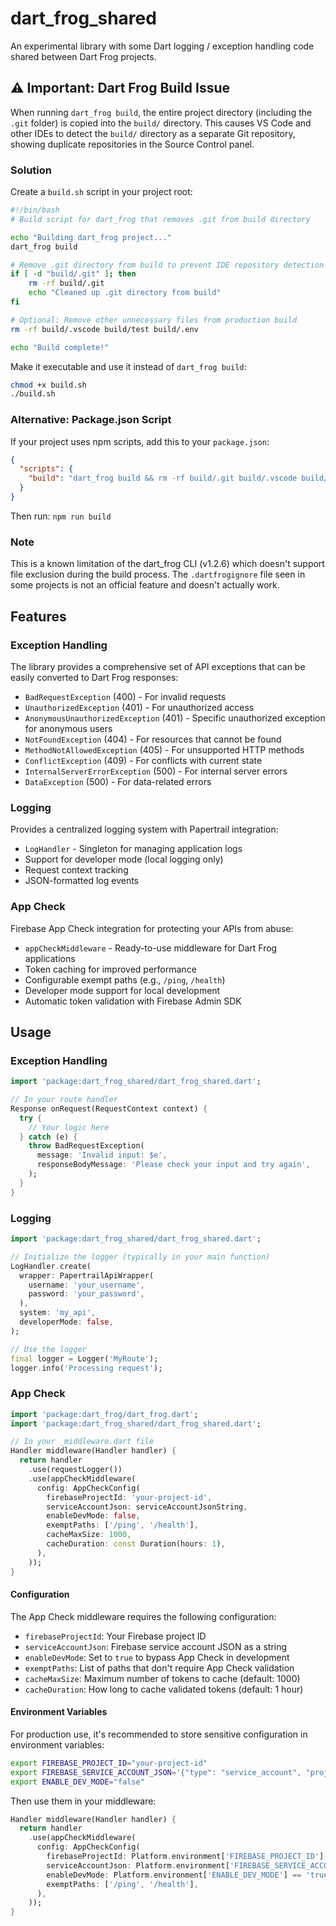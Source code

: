 # dart_frog_shared

An experimental library with some Dart logging / exception handling code shared between Dart Frog projects.

## ⚠️ Important: Dart Frog Build Issue

When running `dart_frog build`, the entire project directory (including the `.git` folder) is copied into the `build/` directory. This causes VS Code and other IDEs to detect the `build/` directory as a separate Git repository, showing duplicate repositories in the Source Control panel.

### Solution

Create a `build.sh` script in your project root:

```bash
#!/bin/bash
# Build script for dart_frog that removes .git from build directory

echo "Building dart_frog project..."
dart_frog build

# Remove .git directory from build to prevent IDE repository detection issues
if [ -d "build/.git" ]; then
    rm -rf build/.git
    echo "Cleaned up .git directory from build"
fi

# Optional: Remove other unnecessary files from production build
rm -rf build/.vscode build/test build/.env

echo "Build complete!"
```

Make it executable and use it instead of `dart_frog build`:

```bash
chmod +x build.sh
./build.sh
```

### Alternative: Package.json Script

If your project uses npm scripts, add this to your `package.json`:

```json
{
  "scripts": {
    "build": "dart_frog build && rm -rf build/.git build/.vscode build/test"
  }
}
```

Then run: `npm run build`

### Note

This is a known limitation of the dart_frog CLI (v1.2.6) which doesn't support file exclusion during the build process. The `.dartfrogignore` file seen in some projects is not an official feature and doesn't actually work.

## Features

### Exception Handling

The library provides a comprehensive set of API exceptions that can be easily converted to Dart Frog responses:

- `BadRequestException` (400) - For invalid requests
- `UnauthorizedException` (401) - For unauthorized access
- `AnonymousUnauthorizedException` (401) - Specific unauthorized exception for anonymous users
- `NotFoundException` (404) - For resources that cannot be found
- `MethodNotAllowedException` (405) - For unsupported HTTP methods
- `ConflictException` (409) - For conflicts with current state
- `InternalServerErrorException` (500) - For internal server errors
- `DataException` (500) - For data-related errors

### Logging

Provides a centralized logging system with Papertrail integration:

- `LogHandler` - Singleton for managing application logs
- Support for developer mode (local logging only)
- Request context tracking
- JSON-formatted log events

### App Check

Firebase App Check integration for protecting your APIs from abuse:

- `appCheckMiddleware` - Ready-to-use middleware for Dart Frog applications
- Token caching for improved performance
- Configurable exempt paths (e.g., `/ping`, `/health`)
- Developer mode support for local development
- Automatic token validation with Firebase Admin SDK

## Usage

### Exception Handling

```dart
import 'package:dart_frog_shared/dart_frog_shared.dart';

// In your route handler
Response onRequest(RequestContext context) {
  try {
    // Your logic here
  } catch (e) {
    throw BadRequestException(
      message: 'Invalid input: $e',
      responseBodyMessage: 'Please check your input and try again',
    );
  }
}
```

### Logging

```dart
import 'package:dart_frog_shared/dart_frog_shared.dart';

// Initialize the logger (typically in your main function)
LogHandler.create(
  wrapper: PapertrailApiWrapper(
    username: 'your_username',
    password: 'your_password',
  ),
  system: 'my_api',
  developerMode: false,
);

// Use the logger
final logger = Logger('MyRoute');
logger.info('Processing request');
```

### App Check

```dart
import 'package:dart_frog/dart_frog.dart';
import 'package:dart_frog_shared/dart_frog_shared.dart';

// In your _middleware.dart file
Handler middleware(Handler handler) {
  return handler
    .use(requestLogger())
    .use(appCheckMiddleware(
      config: AppCheckConfig(
        firebaseProjectId: 'your-project-id',
        serviceAccountJson: serviceAccountJsonString,
        enableDevMode: false,
        exemptPaths: ['/ping', '/health'],
        cacheMaxSize: 1000,
        cacheDuration: const Duration(hours: 1),
      ),
    ));
}
```

#### Configuration

The App Check middleware requires the following configuration:

- `firebaseProjectId`: Your Firebase project ID
- `serviceAccountJson`: Firebase service account JSON as a string
- `enableDevMode`: Set to `true` to bypass App Check in development
- `exemptPaths`: List of paths that don't require App Check validation
- `cacheMaxSize`: Maximum number of tokens to cache (default: 1000)
- `cacheDuration`: How long to cache validated tokens (default: 1 hour)

#### Environment Variables

For production use, it's recommended to store sensitive configuration in environment variables:

```bash
export FIREBASE_PROJECT_ID="your-project-id"
export FIREBASE_SERVICE_ACCOUNT_JSON='{"type": "service_account", "project_id": "your-project"}'
export ENABLE_DEV_MODE="false"
```

Then use them in your middleware:

```dart
Handler middleware(Handler handler) {
  return handler
    .use(appCheckMiddleware(
      config: AppCheckConfig(
        firebaseProjectId: Platform.environment['FIREBASE_PROJECT_ID']!,
        serviceAccountJson: Platform.environment['FIREBASE_SERVICE_ACCOUNT_JSON']!,
        enableDevMode: Platform.environment['ENABLE_DEV_MODE'] == 'true',
        exemptPaths: ['/ping', '/health'],
      ),
    ));
}
